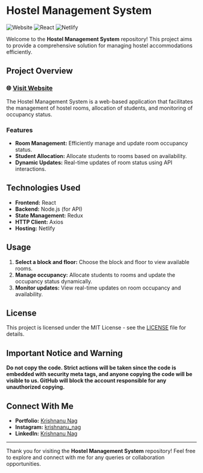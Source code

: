 # Hostel Management System

![Website](https://img.shields.io/badge/Website-Live-green) ![React](https://img.shields.io/badge/React-v17.0.2-blue) ![Netlify](https://img.shields.io/badge/Hosted_on-Netlify-brightgreen)

Welcome to the **Hostel Management System** repository! This project aims to provide a comprehensive solution for managing hostel accommodations efficiently.

## Project Overview

### 🌐 [Visit Website](https://hostel-management-krishnanu-nag.netlify.app/)

The Hostel Management System is a web-based application that facilitates the management of hostel rooms, allocation of students, and monitoring of occupancy status.

### Features
- **Room Management:** Efficiently manage and update room occupancy status.
- **Student Allocation:** Allocate students to rooms based on availability.
- **Dynamic Updates:** Real-time updates of room status using API interactions.

## Technologies Used
- **Frontend:** React
- **Backend:** Node.js (for API)
- **State Management:** Redux
- **HTTP Client:** Axios
- **Hosting:** Netlify

## Usage

1. **Select a block and floor:** Choose the block and floor to view available rooms.
2. **Manage occupancy:** Allocate students to rooms and update the occupancy status dynamically.
3. **Monitor updates:** View real-time updates on room occupancy and availability.

## License

This project is licensed under the MIT License - see the [LICENSE](LICENSE) file for details.

## Important Notice and Warning

**Do not copy the code. Strict actions will be taken since the code is embedded with security meta tags, and anyone copying the code will be visible to us. GitHub will block the account responsible for any unauthorized copying.**

## Connect With Me
- **Portfolio:** [Krishnanu Nag](https://krishnanu-nag.github.io/Portfolio_final/index.html)
- **Instagram:** [krishnanu_nag](https://www.instagram.com/krishnanu_nag/)
- **LinkedIn:** [Krishnanu Nag](https://www.linkedin.com/in/krishnanu-nag/)

---

Thank you for visiting the **Hostel Management System** repository! Feel free to explore and connect with me for any queries or collaboration opportunities.
